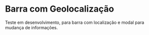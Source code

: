 # Barra com Geolocalização

Teste em desenvolvimento, para barra com localização e modal para mudança de informações.
